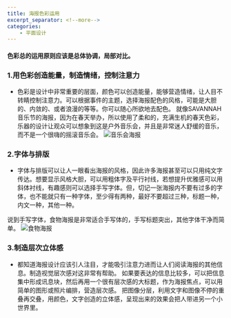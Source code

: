```yaml
---
title: 海报色彩运用
excerpt_separator: <!--more-->
categories: 
    - 平面设计
---
```

#### 色彩总的运用原则应该是总体协调，局部对比。
<!--more-->
### 1.用色彩创造能量，制造情绪，控制注意力
- 色彩是设计中非常重要的层面，颜色可以创造能量，能够营造情绪，让人目不转睛控制注意力。可以根据事件的主题，选择海报配色的风格，可能是大胆的、内敛的、或者浪漫的等等。你可以随心所欲地去配色。
就像SAVANNAH音乐节的海报，因为在春天举办，所以使用了柔和的，充满生机的春天色彩，乐器的设计让观众可以想象到这是户外音乐会，并且是非常迷人舒缓的音乐，而不是一个很嗨的摇滚音乐会。
![音乐会海报](/xiaohz2077/assets/images/haibao_a.jpg)

### 2.字体与排版
- 字体与排版可以让人一眼看出海报的风格，因此许多海报甚至可以只用纯文字传达。想要显示风格大胆，可以用粗体字及平行衬线，若想提升优雅感可以用斜体衬线，有趣感则可以选择手写字体。但，切记一张海报内不要有过多的字体，也不能就只有一种字体，至少得有两种，最好不要超过三种，标题一种，内文一种，其他一种。

说到手写字体，食物海报是非常适合手写体的，手写标题突出，其他字体干净而简单。
![食物海报](/xiaohz2077/assets/images/haibao_b.jpg)

### 3.制造层次立体感
- 都知道海报设计应该引人注目，才能吸引注意力进而让人们阅读海报的其他信息。制造视觉层次感对这非常有帮助。
如果要表达的信息比较多，可以把信息集中形成讯息块，然后再用一个很有层次感的大标题，作为海报焦点，可以用简单的图形或照片编排，营造层次感。
把图像分层，利用文字和图像不停的重叠再交叠，用颜色，文字创造的立体感，呈现出来的效果会把人带进另一个小世界里。
